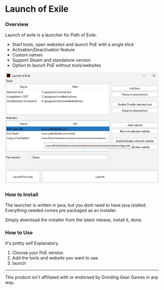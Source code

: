 # Launch of Exile

### Overview

Launch of exile is a launcher for Path of Exile.

- Start tools, open websites and launch PoE with a single klick
- Activation/Deactivation feature 
- Custom names
- Support Steam and standalone version
- Option to launch PoE without tools/websites

![Preview Picture](PreviewPicture.png)

### How to Install

The launcher is written in java, but you dont need to have java istalled.
Everything needed comes pre packaged as an installer.

Simply download the installer from the latest release, install it, done.

### How to Use

It's pretty self Explanatory.
1. Choose your PoE version
2. Add the tools and website you want to use
3. launch

---
This product isn't affiliated with or endorsed by Grinding Gear Games in any way.
